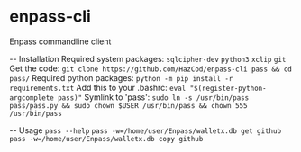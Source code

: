 # enpass-cli
Enpass commandline client

-- Installation
Required system packages: `sqlcipher-dev` `python3` `xclip` `git`
Get the code:             `git clone https://github.com/HazCod/enpass-cli pass && cd pass/`
Required python packages: `python -m pip install -r requirements.txt`
Add this to your .bashrc: `eval "$(register-python-argcomplete pass)"`
Symlink to 'pass':	  `sudo ln -s /usr/bin/pass pass/pass.py && sudo chown $USER /usr/bin/pass && chown 555 /usr/bin/pass`

-- Usage
`pass --help`
`pass -w=/home/user/Enpass/walletx.db get github`
`pass -w=/home/user/Enpass/walletx.db copy github`

